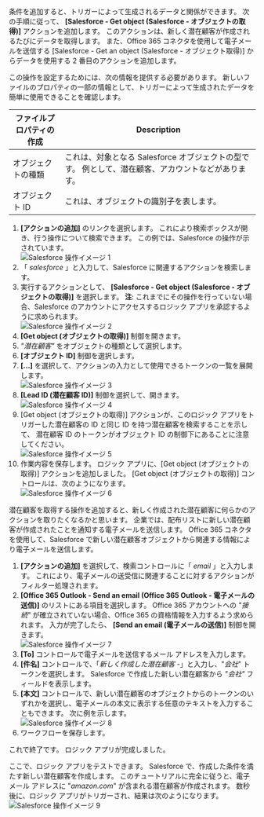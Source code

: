 条件を追加すると、トリガーによって生成されるデータと関係ができます。 次の手順に従って、 **[Salesforce - Get object (Salesforce - オブジェクトの取得)]** アクションを追加します。 このアクションは、新しく潜在顧客が作成されるたびにデータを取得します。 また、Office 365 コネクタを使用して電子メールを送信する [Salesforce - Get an object (Salesforce - オブジェクト取得)] からデータを使用する 2 番目のアクションを追加します。  

この操作を設定するためには、次の情報を提供する必要があります。 新しいファイルのプロパティの一部の情報として、トリガーによって生成されたデータを簡単に使用できることを確認します。

| ファイルプロパティの作成 | Description |
| --- | --- |
| オブジェクトの種類 |これは、対象となる Salesforce オブジェクトの型です。 例として、潜在顧客、アカウントなどがあります。 |
| オブジェクト ID |これは、オブジェクトの識別子を表します。 |

1. **[アクションの追加]** のリンクを選択します。 これにより検索ボックスが開き、行う操作について検索できます。 この例では、Salesforce の操作が示されています。      
   ![Salesforce 操作イメージ 1](./media/connectors-create-api-salesforce/action-1.png)  
2. 「 *salesforce* 」と入力して、Salesforce に関連するアクションを検索します。
3. 実行するアクションとして、 **[Salesforce - Get object (Salesforce - オブジェクトの取得)]** を選択します。   **注**: これまでにその操作を行っていない場合、Salesforce のアカウントにアクセスするロジック アプリを承認するように求められます。    
   ![Salesforce 操作イメージ 2](./media/connectors-create-api-salesforce/action-2.png)    
4. **[Get object (オブジェクトの取得)]** 制御を開きます。  
5. *"潜在顧客"* をオブジェクトの種類として選択します。
6. **[オブジェクト ID]** 制御を選択します。
7. **[...]** を選択して、アクションの入力として使用できるトークンの一覧を展開します。       
   ![Salesforce 操作イメージ 3](./media/connectors-create-api-salesforce/action-3.png)    
8. **[Lead ID (潜在顧客 ID)]** 制御を選択して、開きます。   
   ![Salesforce 操作イメージ 4](./media/connectors-create-api-salesforce/action-4.png)     
9. [Get object (オブジェクトの取得)] アクションが、このロジック アプリをトリガーした潜在顧客の ID と同じ ID を持つ潜在顧客を検索することを示して、 潜在顧客 ID のトークンがオブジェクト ID の制御下にあることに注意してください。  
   ![Salesforce 操作イメージ 5](./media/connectors-create-api-salesforce/action-5.png)  
10. 作業内容を保存します。 ロジック アプリに、[Get object (オブジェクトの取得)] アクションを追加しました。 [Get object (オブジェクトの取得)] コントロールは、次のようになります。    
    ![Salesforce 操作イメージ 6](./media/connectors-create-api-salesforce/action-6.png)  

潜在顧客を取得する操作を追加すると、新しく作成された潜在顧客に何らかのアクションを取りたくなるかと思います。 企業では、配布リストに新しい潜在顧客が作成されたことを通知する電子メールを送信します。 Office 365 コネクタを使用して、Salesforce で新しい潜在顧客オブジェクトから関連する情報により電子メールを送信します。  

1. **[アクションの追加]** を選択して、検索コントロールに「 *email* 」と入力します。 これにより、電子メールの送受信に関連することに対するアクションがフィルター処理されます。  
2. **[Office 365 Outlook - Send an email (Office 365 Outlook - 電子メールの送信)]** のリストにある項目を選択します。 Office 365 アカウントへの *"接続"* が確立されていない場合、Office 365 の資格情報を入力するよう求められます。 入力が完了したら、 **[Send an email (電子メールの送信)]** 制御を開きます。        
   ![Salesforce 操作イメージ 7](./media/connectors-create-api-salesforce/action-7.png)  
3. **[To]** コントロールで電子メールを送信するメール アドレスを入力します。
4. **[件名]** コントロールで、「*新しく作成した潜在顧客 -*」と入力し、"*会社*" トークンを選択します。 Salesforce で作成した新しい潜在顧客から *"会社"* フィールドを表示します。  
5. **[本文]** コントロールで、新しい潜在顧客のオブジェクトからのトークンのいずれかを選択し、電子メールの本文に表示する任意のテキストを入力することもできます。 次に例を示します。  
   ![Salesforce 操作イメージ 8](./media/connectors-create-api-salesforce/action-8.png)   
6. ワークフローを保存します。  

これで終了です。 ロジック アプリが完成しました。  

ここで、ロジック アプリをテストできます。 Salesforce で、作成した条件を満たす新しい潜在顧客を作成します。  このチュートリアルに完全に従うと、電子メール アドレスに "*amazon.com*" が含まれる潜在顧客が作成されます。 数秒後に、ロジック アプリがトリガーされ、結果は次のようになります。  
![Salesforce 操作イメージ 9](./media/connectors-create-api-salesforce/action-9.png)  



<!--HONumber=Nov16_HO3-->


